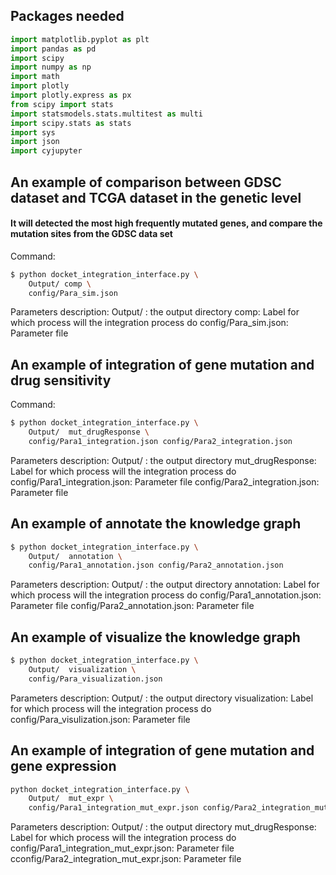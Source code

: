 ## Packages needed

```python
import matplotlib.pyplot as plt
import pandas as pd
import scipy
import numpy as np
import math
import plotly
import plotly.express as px
from scipy import stats 
import statsmodels.stats.multitest as multi
import scipy.stats as stats
import sys
import json
import cyjupyter
```

## An example of comparison between GDSC dataset and TCGA dataset in the genetic level
#### It will detected the most high frequently mutated genes, and compare the mutation sites from the GDSC data set
Command:
```bash
$ python docket_integration_interface.py \ 
    Output/ comp \
    config/Para_sim.json
```
Parameters description:
Output/ : the output directory
comp: Label for which process will the integration process do
config/Para_sim.json: Parameter file

## An example of integration of gene mutation and drug sensitivity
Command:
```bash
$ python docket_integration_interface.py \
    Output/  mut_drugResponse \
    config/Para1_integration.json config/Para2_integration.json
```

Parameters description:
Output/ : the output directory
mut_drugResponse: Label for which process will the integration process do
config/Para1_integration.json: Parameter file
config/Para2_integration.json: Parameter file

## An example of annotate the knowledge graph
```bash
$ python docket_integration_interface.py \
    Output/  annotation \
    config/Para1_annotation.json config/Para2_annotation.json
```

Parameters description:
Output/ : the output directory
annotation: Label for which process will the integration process do
config/Para1_annotation.json: Parameter file 
config/Para2_annotation.json: Parameter file


## An example of visualize the knowledge graph
```bash
$ python docket_integration_interface.py \
    Output/  visualization \
    config/Para_visualization.json
```

Parameters description:
Output/ : the output directory
visualization: Label for which process will the integration process do
config/Para_visulization.json: Parameter file

## An example of integration of gene mutation and gene expression
```bash
python docket_integration_interface.py \                          
    Output/  mut_expr \
    config/Para1_integration_mut_expr.json config/Para2_integration_mut_expr.json
```

Parameters description:
Output/ : the output directory
mut_drugResponse: Label for which process will the integration process do
config/Para1_integration_mut_expr.json: Parameter file
cconfig/Para2_integration_mut_expr.json: Parameter file